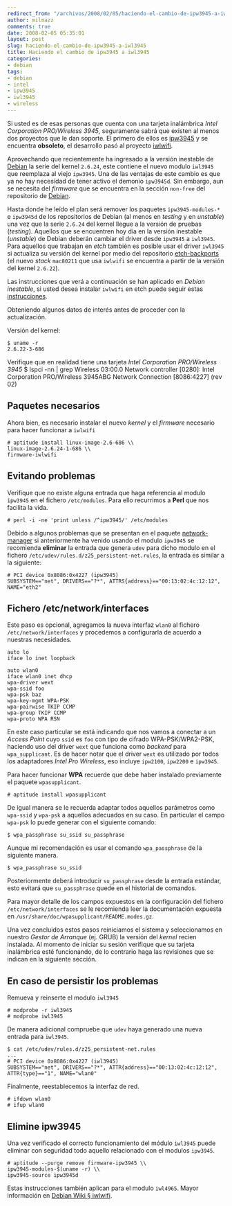 ```yaml
---
redirect_from: "/archivos/2008/02/05/haciendo-el-cambio-de-ipw3945-a-iwl3945/"
author: milmazz
comments: true
date: 2008-02-05 05:35:01
layout: post
slug: haciendo-el-cambio-de-ipw3945-a-iwl3945
title: Haciendo el cambio de ipw3945 a iwl3945
categories:
- debian
tags:
- debian
- intel
- ipw3945
- iwl3945
- wireless
---
```


Si usted es de esas personas que cuenta con una tarjeta inalámbrica _Intel Corporation PRO/Wireless 3945_, seguramente sabrá que existen al menos dos proyectos que le dan soporte. El primero de ellos es [ipw3945](http://ipw3945.sourceforge.net/) y se encuentra **obsoleto**, el desarrollo pasó al proyecto [iwlwifi](http://intellinuxwireless.org/).

Aprovechando que recientemente ha ingresado a la versión inestable de [Debian](http://www.debian.org/) la serie del kernel `2.6.24`, este contiene el nuevo modulo `iwl3945` que reemplaza al viejo `ipw3945`. Una de las ventajas de este cambio es que ya no hay necesidad de tener activo el demonio `ipw3945d`. Sin embargo, aun se necesita del _firmware_ que se encuentra en la sección `non-free` del repositorio de [Debian](http://www.debian.org/).

Hasta donde he leído el plan será remover los paquetes `ipw3945-modules-*` e `ipw3945d` de los repositorios de Debian (al menos en _testing_ y en _unstable_) una vez que la serie `2.6.24` del kernel llegue a la versión de pruebas (_testing_). Aquellos que se encuentren hoy día en la versión inestable (_unstable_) de Debian deberán cambiar el driver desde `ipw3945` a `iwl3945`. Para aquellos que trabajan en _etch_ también es posible usar el driver `iwl3945` si actualiza su versión del kernel por medio del repositorio [etch-backports](http://backports.org/) (el nuevo _stack_ `mac80211` que usa `iwlwifi` se encuentra a partir de la versión del kernel `2.6.22`).

Las instrucciones que verá a continuación se han aplicado en _Debian inestable_, si usted desea instalar `iwlwifi` en etch puede seguir estas [instrucciones](http://nanonanonano.net/linux/debian/iwlwifi).

Obteniendo algunos datos de interés antes de proceder con la actualización.

Versión del kernel:

    $ uname -r
    2.6.22-3-686

Verifique que en realidad tiene una tarjeta _Intel Corporation PRO/Wireless 3945_
    $ lspci -nn | grep Wireless
    03:00.0 Network controller [0280]: Intel Corporation PRO/Wireless 3945ABG Network Connection [8086:4227] (rev 02)

## Paquetes necesarios

Ahora bien, es necesario instalar el nuevo _kernel_ y el _firmware_ necesario para hacer funcionar a `iwlwifi`

    # aptitude install linux-image-2.6-686 \\
    linux-image-2.6.24-1-686 \\
    firmware-iwlwifi

## Evitando problemas

Verifique que no existe alguna entrada que haga referencia al modulo `ipw3945` en el fichero `/etc/modules`. Para ello recurrimos a **Perl** que nos facilita la vida.

    # perl -i -ne 'print unless /^ipw3945/' /etc/modules

Debido a algunos problemas que se presentan en el paquete [network-manager](http://packages.debian.org/network-manager) si anteriormente ha venido usando el modulo `ipw3945` se recomienda **eliminar** la entrada que genera `udev` para dicho modulo en el fichero `/etc/udev/rules.d/z25_persistent-net.rules`, la entrada es similar a la siguiente:
    
    # PCI device 0x8086:0x4227 (ipw3945)
    SUBSYSTEM=="net", DRIVERS=="?*", ATTRS{address}=="00:13:02:4c:12:12", NAME="eth2"

## Fichero /etc/network/interfaces

Este paso es opcional, agregamos la nueva interfaz `wlan0` al fichero `/etc/network/interfaces` y procedemos a configurarla de acuerdo a nuestras necesidades.
    
    auto lo
    iface lo inet loopback
    
    auto wlan0
    iface wlan0 inet dhcp
    wpa-driver wext
    wpa-ssid foo
    wpa-psk baz
    wpa-key-mgmt WPA-PSK
    wpa-pairwise TKIP CCMP
    wpa-group TKIP CCMP
    wpa-proto WPA RSN

En este caso particular se está indicando que nos vamos a conectar a un _Access Point_ cuyo `ssid` es `foo` con tipo de cifrado WPA-PSK/WPA2-PSK, haciendo uso del driver `wext` que funciona como _backend_ para `wpa_supplicant`. Es de hacer notar que el driver `wext` es utilizado por todos los adaptadores _Intel Pro Wireless_, eso incluye `ipw2100`, `ipw2200` e `ipw3945`.

Para hacer funcionar **WPA** recuerde que debe haber instalado previamente el paquete `wpasupplicant`.
    
    # aptitude install wpasupplicant

De igual manera se le recuerda adaptar todos aquellos parámetros como `wpa-ssid` y `wpa-psk` a aquellos adecuados en su caso. En particular el campo `wpa-psk` lo puede generar con el siguiente comando:
    
    $ wpa_passphrase su_ssid su_passphrase

Aunque mi recomendación es usar el comando `wpa_passphrase` de la siguiente manera.
    
    $ wpa_passphrase su_ssid

Posteriormente deberá introducir `su_passphrase` desde la entrada estándar, esto evitará que `su_passphrase` quede en el historial de comandos.

Para mayor detalle de los campos expuestos en la configuración del fichero `/etc/network/interfaces` se le recomienda leer la documentación expuesta en `/usr/share/doc/wpasupplicant/README.modes.gz`.

Una vez concluidos estos pasos reiniciamos el sistema y seleccionamos en nuestro _Gestor de Arranque_ (ej. GRUB) la versión del _kernel_ recien instalada. Al momento de iniciar su sesión verifique que su tarjeta inalámbrica esté funcionando, de lo contrario haga las revisiones que se indican en la siguiente sección.

## En caso de persistir los problemas

Remueva y reinserte el modulo `iwl3945`

    # modprobe -r iwl3945
    # modprobe iwl3945

De manera adicional compruebe que `udev` haya generado una nueva entrada para `iwl3945`.
    
    $ cat /etc/udev/rules.d/z25_persistent-net.rules
    ...
    # PCI device 0x8086:0x4227 (iwl3945)
    SUBSYSTEM=="net", DRIVERS=="?*", ATTR{address}=="00:13:02:4c:12:12", ATTR{type}=="1", NAME="wlan0"

Finalmente, reestablecemos la interfaz de red.
    
    # ifdown wlan0
    # ifup wlan0

## Elimine ipw3945

Una vez verificado el correcto funcionamiento del módulo `iwl3945` puede eliminar con seguridad todo aquello relacionado con el modulos `ipw3945`.
    
    # aptitude --purge remove firmware-ipw3945 \\
    ipw3945-modules-$(uname -r) \\
    ipw3945-source ipw3945d

Estas instrucciones también aplican para el modulo `iwl4965`. Mayor información en [Debian Wiki § iwlwifi](http://wiki.debian.org/iwlwifi).

